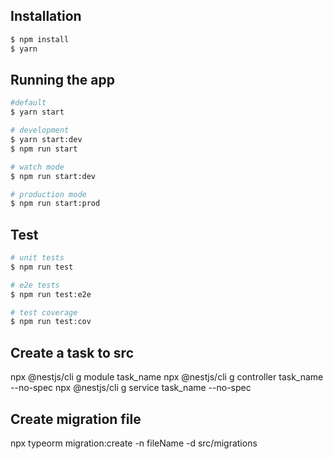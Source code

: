 ## Installation

```bash
$ npm install
$ yarn
```

## Running the app

```bash
#default
$ yarn start

# development
$ yarn start:dev
$ npm run start

# watch mode
$ npm run start:dev

# production mode
$ npm run start:prod
```

## Test

```bash
# unit tests
$ npm run test

# e2e tests
$ npm run test:e2e

# test coverage
$ npm run test:cov
```

## Create a task to src
npx @nestjs/cli g module task_name
npx @nestjs/cli g controller task_name --no-spec
npx @nestjs/cli g service task_name --no-spec

## Create migration file
npx typeorm migration:create -n fileName -d src/migrations
